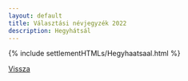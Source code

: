 ```yaml
---
layout: default
title: Választási névjegyzék 2022
description: Hegyhátsál
---
```


{% include settlementHTMLs/Hegyhaatsaal.html %}

[Vissza](./)